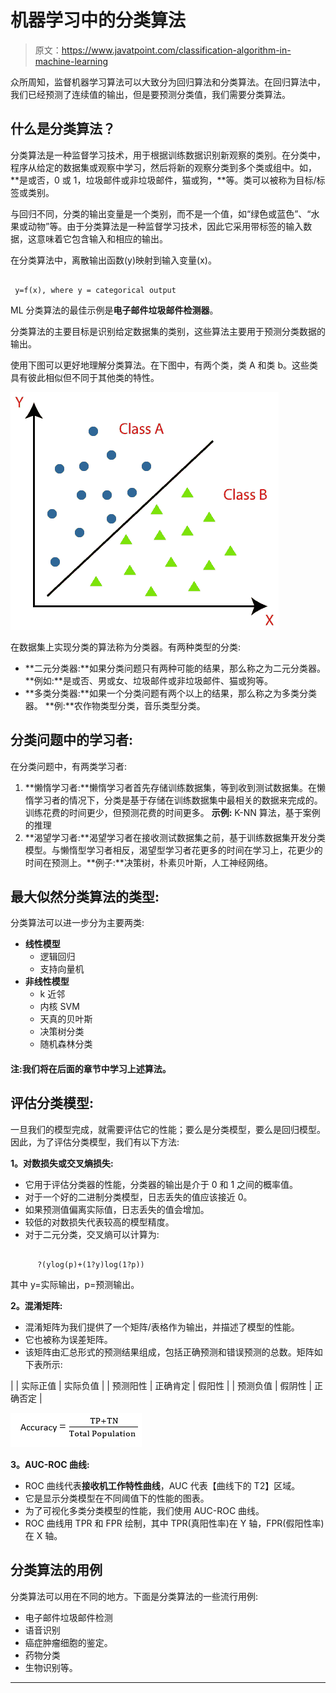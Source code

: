 # 机器学习中的分类算法

> 原文：<https://www.javatpoint.com/classification-algorithm-in-machine-learning>

众所周知，监督机器学习算法可以大致分为回归算法和分类算法。在回归算法中，我们已经预测了连续值的输出，但是要预测分类值，我们需要分类算法。

## 什么是分类算法？

分类算法是一种监督学习技术，用于根据训练数据识别新观察的类别。在分类中，程序从给定的数据集或观察中学习，然后将新的观察分类到多个类或组中。如，**是或否，0 或 1，垃圾邮件或非垃圾邮件，猫或狗，**等。类可以被称为目标/标签或类别。

与回归不同，分类的输出变量是一个类别，而不是一个值，如“绿色或蓝色”、“水果或动物”等。由于分类算法是一种监督学习技术，因此它采用带标签的输入数据，这意味着它包含输入和相应的输出。

在分类算法中，离散输出函数(y)映射到输入变量(x)。

```

 y=f(x), where y = categorical output

```

ML 分类算法的最佳示例是**电子邮件垃圾邮件检测器**。

分类算法的主要目标是识别给定数据集的类别，这些算法主要用于预测分类数据的输出。

使用下图可以更好地理解分类算法。在下图中，有两个类，类 A 和类 b。这些类具有彼此相似但不同于其他类的特性。

![Classification Algorithm in Machine Learning ](img/00ca3a2bda59dfac80a89bcbfb4198f3.png)

在数据集上实现分类的算法称为分类器。有两种类型的分类:

*   **二元分类器:**如果分类问题只有两种可能的结果，那么称之为二元分类器。
    **例如:**是或否、男或女、垃圾邮件或非垃圾邮件、猫或狗等。
*   **多类分类器:**如果一个分类问题有两个以上的结果，那么称之为多类分类器。
    **例:**农作物类型分类，音乐类型分类。

## 分类问题中的学习者:

在分类问题中，有两类学习者:

1.  **懒惰学习者:**懒惰学习者首先存储训练数据集，等到收到测试数据集。在懒惰学习者的情况下，分类是基于存储在训练数据集中最相关的数据来完成的。训练花费的时间更少，但预测花费的时间更多。
    **示例:** K-NN 算法，基于案例的推理
2.  **渴望学习者:**渴望学习者在接收测试数据集之前，基于训练数据集开发分类模型。与懒惰型学习者相反，渴望型学习者花更多的时间在学习上，花更少的时间在预测上。**例子:**决策树，朴素贝叶斯，人工神经网络。

## 最大似然分类算法的类型:

分类算法可以进一步分为主要两类:

*   **线性模型**
    *   逻辑回归
    *   支持向量机
*   **非线性模型**
    *   k 近邻
    *   内核 SVM
    *   天真的贝叶斯
    *   决策树分类
    *   随机森林分类

#### 注:我们将在后面的章节中学习上述算法。

## 评估分类模型:

一旦我们的模型完成，就需要评估它的性能；要么是分类模型，要么是回归模型。因此，为了评估分类模型，我们有以下方法:

**1。对数损失或交叉熵损失:**

*   它用于评估分类器的性能，分类器的输出是介于 0 和 1 之间的概率值。
*   对于一个好的二进制分类模型，日志丢失的值应该接近 0。
*   如果预测值偏离实际值，日志丢失的值会增加。
*   较低的对数损失代表较高的模型精度。
*   对于二元分类，交叉熵可以计算为:

```

      ?(ylog(p)+(1?y)log(1?p))

```

其中 y=实际输出，p=预测输出。

**2。混淆矩阵:**

*   混淆矩阵为我们提供了一个矩阵/表格作为输出，并描述了模型的性能。
*   它也被称为误差矩阵。
*   该矩阵由汇总形式的预测结果组成，包括正确预测和错误预测的总数。矩阵如下表所示:

|  | 实际正值 | 实际负值 |
| 预测阳性 | 正确肯定 | 假阳性 |
| 预测负值 | 假阴性 | 正确否定 |

![Classification Algorithm in Machine Learning](img/1e69d2f528882689249856ee063e534b.png)

**3。AUC-ROC 曲线:**

*   ROC 曲线代表**接收机工作特性曲线**，AUC 代表【曲线下的 T2】区域。
*   它是显示分类模型在不同阈值下的性能的图表。
*   为了可视化多类分类模型的性能，我们使用 AUC-ROC 曲线。
*   ROC 曲线用 TPR 和 FPR 绘制，其中 TPR(真阳性率)在 Y 轴，FPR(假阳性率)在 X 轴。

## 分类算法的用例

分类算法可以用在不同的地方。下面是分类算法的一些流行用例:

*   电子邮件垃圾邮件检测
*   语音识别
*   癌症肿瘤细胞的鉴定。
*   药物分类
*   生物识别等。

* * *